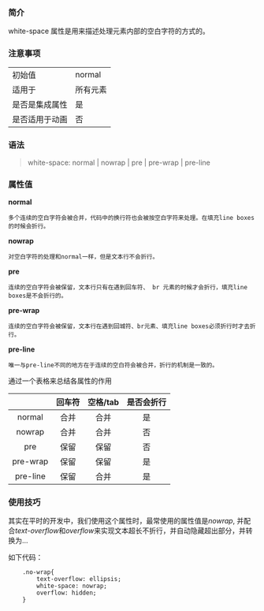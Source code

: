 ### 简介

white-space 属性是用来描述处理元素内部的空白字符的方式的。

### 注意事项

<table>
    <tr>
        <td>初始值</td>
        <td>normal</td>
    </tr>
    <tr>
        <td>适用于</td>
        <td>所有元素</td>
    </tr>
    <tr>
        <td>是否是集成属性</td>
        <td>是</td>
    </tr>
    <tr>
        <td>是否适用于动画</td>
        <td>否</td>
    </tr>
</table>

### 语法

> white-space: normal | nowrap | pre | pre-wrap | pre-line

### 属性值

**normal**

    多个连续的空白字符会被合并，代码中的换行符也会被按空白字符来处理。在填充line boxes的时候会折行。

**nowrap**

    对空白字符的处理和normal一样，但是文本行不会折行。

**pre**

    连续的空白字符会被保留，文本行只有在遇到回车符、 br 元素的时候才会折行，填充line boxes是不会折行的。

**pre-wrap**

    连续的空白字符会被保留，文本行在遇到回城符、br元素、填充line boxes必须折行时才去折行。

**pre-line**

    唯一与pre-line不同的地方在于连续的空白符会被合并，折行的机制是一致的。

通过一个表格来总结各属性的作用

|       | 回车符 | 空格/tab | 是否会折行 |
| :----:|:-----:|:--------:|:--------:|
| normal | 合并 | 合并 | 是 |
| nowrap | 合并 | 合并 | 否 |
| pre | 保留 | 保留 | 否 |
| pre-wrap | 保留 | 保留 | 是 |
| pre-line | 保留 | 合并 | 是 |

### 使用技巧

其实在平时的开发中，我们使用这个属性时，最常使用的属性值是*nowrap*, 并配合*text-overflow*和*overflow*来实现文本超长不折行，并自动隐藏超出部分，并转换为...

如下代码：

```
    .no-wrap{
        text-overflow: ellipsis;
        white-space: nowrap;
        overflow: hidden;
    }
```